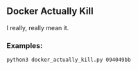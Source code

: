 ## Docker Actually Kill
I really, really mean it.

### Examples:
`python3 docker_actually_kill.py 094049bb`
